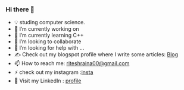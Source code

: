 ### Hi there 👋

- 💡 studing computer science.
- 🔭 I’m currently working on 
- 🌱 I’m currently learning C++
- 👯 I’m looking to collaborate 
- 🤔 I’m looking for help with ...
- ✍️ Check out my blogspot profile where I write some articles: [Blog](https://wordssaysalot.wordpress.com/ )
- 📫 How to reach me: riteshraina00@gmail.com
- ⚡ check out my instagram :[insta](https://www.instagram.com/forl0rn.skies/?hl=en)
- 🐧 Visit my LinkedIn : [profile](https://www.linkedin.com/in/ritesh-kumar-438b2119b/)
